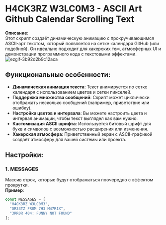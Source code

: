 # H4CK3RZ W3LC0M3 - ASCII Art Github Calendar Scrolling Text

**Описание**:  
Этот скрипт создаёт динамическую анимацию с прокручивающимся ASCII-арт текстом, который появляется на сетке календаря GitHub (или подобной). Он идеально подходит для хакерских тем, атмосферных UI и демонстрации программного кода с текстовыми эффектами.
![ezgif-3b92d2b9c12aca](https://github.com/user-attachments/assets/acad6b31-12a0-423a-baee-19a147f7a81f)

## Функциональные особенности:
- **Динамическая анимация текста**: Текст анимируется по сетке календаря с использованием цветов и сетки пикселей.
- **Поддержка множества сообщений**: Скрипт может циклически отображать несколько сообщений (например, приветствие или ошибку).
- **Настройка цветов и интервала**: Вы можете настроить цвета и интервал анимации, чтобы текст выглядел как вам нужно.
- **Кастомизация ASCII шрифта**: Используется битовый шрифт для букв и символов с возможностью расширения или изменения.
- **Хакерская атмосфера**: Приветственный экран с ASCII-графикой создаёт атмосферу для вашей системы или проекта.

## Настройки:

### 1. **MESSAGES**  
Массив строк, которые будут отображаться поочередно с эффектом прокрутки.  
**Пример**:
```javascript
const MESSAGES = [
  "H4CK3RZ W3LC0M3",
  "GR33TZ FR0M 7H3 M47R1X",
  "3RR0R 404: FUNNY NOT FOUND"
];
